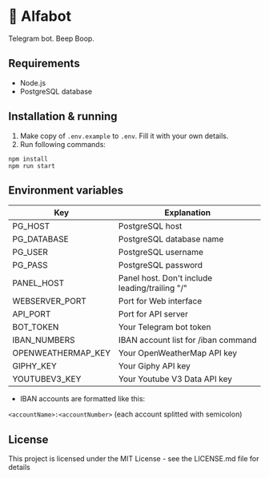 # 🤖 Alfabot

Telegram bot. Beep Boop.

## Requirements

- Node.js
- PostgreSQL database

## Installation & running

1. Make copy of `.env.example` to `.env`. Fill it with your own details.
2. Run following commands:

```
npm install
npm run start
```

## Environment variables

| Key                | Explanation                                    |
| ------------------ | ---------------------------------------------- |
| PG_HOST            | PostgreSQL host                                |
| PG_DATABASE        | PostgreSQL database name                       |
| PG_USER            | PostgreSQL username                            |
| PG_PASS            | PostgreSQL password                            |
| PANEL_HOST         | Panel host. Don't include leading/trailing "/" |
| WEBSERVER_PORT     | Port for Web interface                         |
| API_PORT           | Port for API server                            |
| BOT_TOKEN          | Your Telegram bot token                        |
| IBAN_NUMBERS       | IBAN account list for /iban command            |
| OPENWEATHERMAP_KEY | Your OpenWeatherMap API key                    |
| GIPHY_KEY          | Your Giphy API key                             |
| YOUTUBEV3_KEY      | Your Youtube V3 Data API key                   |

- IBAN accounts are formatted like this:

`<accountName>:<accountNumber>` (each account splitted with semicolon)

## License

This project is licensed under the MIT License - see the LICENSE.md file for details
